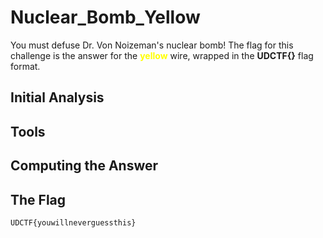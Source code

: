 # Nuclear_Bomb_Yellow

You must defuse Dr. Von Noizeman's nuclear bomb!
The flag for this challenge is the answer for the <font color="yellow"><b>yellow</b></font> wire, wrapped in the <b>UDCTF{}</b> flag format.

## Initial Analysis 



## Tools 



## Computing the Answer 



## The Flag 
```ObjectScript
UDCTF{youwillneverguessthis}
```
